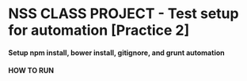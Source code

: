 # NSS CLASS PROJECT - Test setup for automation [Practice 2]
#### Setup npm install, bower install, gitignore, and grunt automation

#### HOW TO RUN
